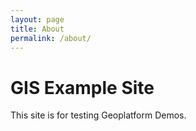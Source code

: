 ```yaml
---
layout: page
title: About
permalink: /about/
---
```


# GIS Example Site
This site is for testing Geoplatform Demos.
